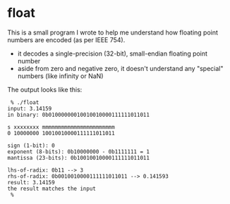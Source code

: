 # float
This is a small program I wrote to help me understand how floating point numbers are encoded (as per IEEE 754).
- it decodes a single-precision (32-bit), small-endian floating point number
- aside from zero and negative zero, it doesn't understand any "special" numbers (like infinity or NaN)

The output looks like this:

     % ./float
    input: 3.14159
    in binary: 0b01000000010010010000111111011011

    s xxxxxxxx mmmmmmmmmmmmmmmmmmmmmmm
    0 10000000 10010010000111111011011

    sign (1-bit): 0
    exponent (8-bits): 0b10000000 - 0b1111111 = 1
    mantissa (23-bits): 0b10010010000111111011011

    lhs-of-radix: 0b11 --> 3
    rhs-of-radix: 0b0010010000111111011011 --> 0.141593
    result: 3.14159
    the result matches the input
     % 
